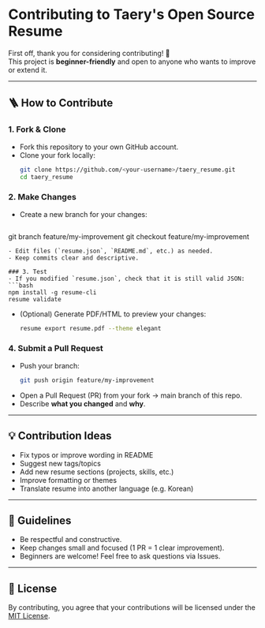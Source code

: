 # Contributing to Taery's Open Source Resume

First off, thank you for considering contributing! 🎉  
This project is **beginner-friendly** and open to anyone who wants to improve or extend it.

---

## 🪜 How to Contribute

### 1. Fork & Clone
- Fork this repository to your own GitHub account.
- Clone your fork locally:
  ```bash
  git clone https://github.com/<your-username>/taery_resume.git
  cd taery_resume
  ```

### 2. Make Changes
- Create a new branch for your changes:
  ```bash
git branch feature/my-improvement
git checkout feature/my-improvement
  ```
- Edit files (`resume.json`, `README.md`, etc.) as needed.
- Keep commits clear and descriptive.

### 3. Test
- If you modified `resume.json`, check that it is still valid JSON:
  ```bash
  npm install -g resume-cli
  resume validate
  ```
- (Optional) Generate PDF/HTML to preview your changes:
  ```bash
  resume export resume.pdf --theme elegant
  ```

### 4. Submit a Pull Request
- Push your branch:
  ```bash
  git push origin feature/my-improvement
  ```
- Open a Pull Request (PR) from your fork → main branch of this repo.
- Describe **what you changed** and **why**.

---

## 💡 Contribution Ideas
- Fix typos or improve wording in README
- Suggest new tags/topics
- Add new resume sections (projects, skills, etc.)
- Improve formatting or themes
- Translate resume into another language (e.g. Korean)

---

## 🙌 Guidelines
- Be respectful and constructive.
- Keep changes small and focused (1 PR = 1 clear improvement).
- Beginners are welcome! Feel free to ask questions via Issues.

---

## 📜 License
By contributing, you agree that your contributions will be licensed under the [MIT License](LICENSE).
